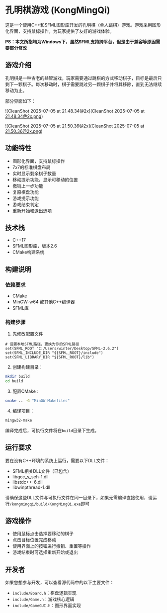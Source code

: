 # 孔明棋游戏 (KongMingQi)

这是一个使用C++和SFML图形库开发的孔明棋（单人跳棋）游戏。游戏采用图形化界面，支持鼠标操作，为玩家提供了友好的游戏体验。

**PS：本文所指均为Windows下，虽然SFML支持跨平台，但是由于兼容等原因需要部分修改**

## 游戏介绍

孔明棋是一种古老的益智游戏，玩家需要通过跳棋的方式移动棋子，目标是最后只剩下一颗棋子。每次移动时，棋子需要跳过另一颗棋子并将其移除，直到无法继续移动为止。

部分界面如下：

![CleanShot 2025-07-05 at 21.48.34@2x](CleanShot 2025-07-05 at 21.48.34@2x.png)

![CleanShot 2025-07-05 at 21.50.36@2x](CleanShot 2025-07-05 at 21.50.36@2x.png)

## 功能特性

- 图形化界面，支持鼠标操作
- 7x7的标准棋盘布局
- 实时显示剩余棋子数量
- 移动提示功能，显示可移动的位置
- 撤销上一步功能
- 复原棋盘功能
- 游戏提示功能
- 游戏结束判定
- 重新开始和退出选项

## 技术栈

- C++17
- SFML图形库，版本2.6
- CMake构建系统

## 构建说明

### 依赖要求

- CMake
- MinGW-w64 或其他C++编译器
- SFML库

### 构建步骤

1. 先修改配置文件
```
# 设置本地SFML路径，更换为你的SFML路径
set(SFML_ROOT "C:/Users/winter/Desktop/SFML-2.6.2")
set(SFML_INCLUDE_DIR "${SFML_ROOT}/include")
set(SFML_LIBRARY_DIR "${SFML_ROOT}/lib")
```

2. 创建构建目录：

```bash
mkdir build
cd build
```

3. 配置CMake：

```bash
cmake .. -G "MinGW Makefiles"
```

4. 编译项目：

```bash
mingw32-make
```

编译完成后，可执行文件将在`build`目录下生成。

## 运行要求

要在没有C++环境的系统上运行，需要以下DLL文件：

- SFML相关DLL文件（已包含）
- libgcc_s_seh-1.dll
- libstdc++-6.dll
- libwinpthread-1.dll

请确保这些DLL文件与可执行文件在同一目录下，如果无需编译直接使用，请运行`/kongmingqi/build/KongMingQi.exe`即可

## 游戏操作

- 使用鼠标点击选择要移动的棋子
- 点击目标位置完成移动
- 使用界面上的按钮进行撤销、重置等操作
- 游戏结束时可选择重新开始或退出

## 开发者

如果您想参与开发，可以查看源代码中的以下主要文件：

- `include/Board.h`：棋盘逻辑实现
- `include/Game.h`：游戏核心逻辑
- `include/GameGUI.h`：图形界面实现
